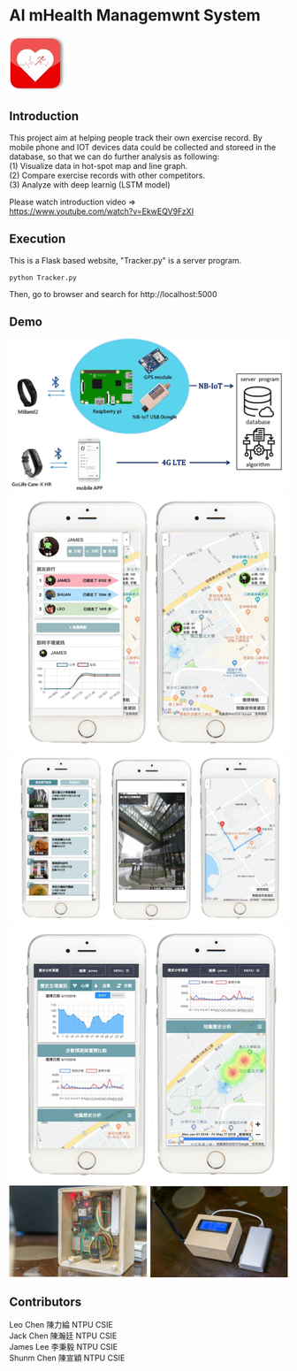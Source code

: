 # AI mHealth Managemwnt System

![image](https://github.com/leochen66/AI-mHealth/blob/master/display/logo.jpg)

## Introduction
This project aim at helping people track their own exercise record. By mobile phone and IOT devices data could be collected and storeed in the database, so that we can do further analysis as following:<br/>
(1) Visualize data in hot-spot map and line graph. <br/>
(2) Compare exercise records with other competitors.<br/>
(3) Analyze with deep learnig (LSTM model) <br/>

Please watch introduction video =><br/>
https://www.youtube.com/watch?v=EkwEQV9FzXI

## Execution
This is a Flask based website, "Tracker.py" is a server program.
```
python Tracker.py
```
Then, go to browser and search for http://localhost:5000

## Demo
![image](https://github.com/leochen66/AI-mHealth/blob/master/display/conmunicate.jpg) <br/>
![image](https://github.com/leochen66/AI-mHealth/blob/master/display/demo1.jpg) <br/>
![image](https://github.com/leochen66/AI-mHealth/blob/master/display/demo2.jpg) <br/>
![image](https://github.com/leochen66/AI-mHealth/blob/master/display/demo3.jpg) <br/>
![image](https://github.com/leochen66/AI-mHealth/blob/master/display/demo4.jpg) <br/>

## Contributors
Leo Chen 陳力綸 NTPU CSIE <br/>
Jack Chen 陳瀚廷 NTPU CSIE <br/>
James Lee 李秉毅 NTPU CSIE <br/>
Shunm Chen 陳宣穎 NTPU CSIE <br/>